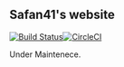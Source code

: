 ## Safan41's website
[![Build Status](https://travis-ci.org/safan41/safan41.github.io.svg?branch=master)](https://travis-ci.org/safan41/safan41.github.io/jobs/310309818)[![CircleCI](https://circleci.com/gh/safan41/safan41.github.io/tree/master.svg?style=svg)](https://circleci.com/gh/safan41/safan41.github.io/tree/master)

Under Maintenece.

